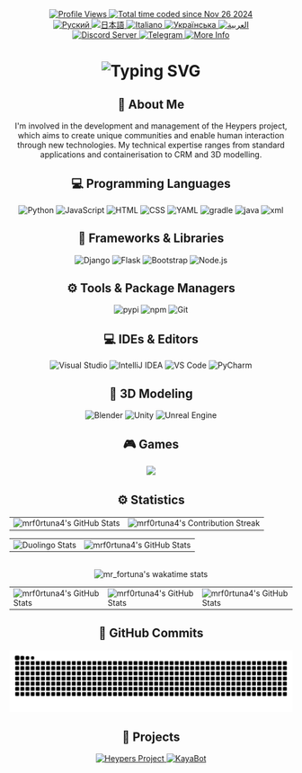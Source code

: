 <div align="center">
  <a href="https://github.com/mrf0rtuna4">
    <img src="https://komarev.com/ghpvc/?username=mrf0rtuna4&style=flat-square&color=green&label=Profile+Views" alt="Profile Views" />
  </a>
  <a href="https://wakatime.com/@mr_fortuna"><img src="https://wakatime.com/badge/user/6cbc12fa-3e1e-4cbd-908d-0c349269741c.svg" alt="Total time coded since Nov 26 2024" /></a> 
</div>

<div align="center">
  <a href="https://github.com/mrf0rtuna4/mrf0rtuna4/blob/translations/ru_README.md">
    <img src="https://img.shields.io/badge/Язык-Руский-blue" alt="Руский" />
  </a>
  <a href="https://github.com/mrf0rtuna4/mrf0rtuna4/blob/translations/ja_README.md">
    <img src="https://img.shields.io/badge/言語-日本語-blue" alt="日本語" />
  </a>
  <a href="https://github.com/mrf0rtuna4/mrf0rtuna4/blob/translations/it_README.md">
    <img src="https://img.shields.io/badge/Lingua-Italiano-blue" alt="Italiano" />
  </a>
  <a href="https://github.com/mrf0rtuna4/mrf0rtuna4/blob/translations/uk_README.md">
    <img src="https://img.shields.io/badge/Мова-Українська-blue" alt="Українська" />
  </a>
  <a href="https://github.com/mrf0rtuna4/mrf0rtuna4/blob/translations/ar_README.md">
    <img src="https://img.shields.io/badge/لغة-العربية-blue" alt="العربية" />
  </a>
</div>

<div align="center">
  <a href="https://discord.gg/NeCBAfQp6Q">
    <img src="https://img.shields.io/discord/823510265504989194.svg?style=for-the-badge&logo=discord&logoColor=white&color=7289DA" alt="Discord Server" />
  </a>
  <a href="https://t.me/heypers_project">
    <img src="https://img.shields.io/badge/Join%20us%20on-Telegram-blue?style=for-the-badge&logo=telegram" alt="Telegram" />
  </a>
  <a href="https://mrf0rtuna4.github.io/">
    <img src="https://img.shields.io/badge/%20-Site%20Here-blueviolet?style=for-the-badge" alt="More Info" />
  </a>
</div>

<div align="center">
  <h1>
    <img src="https://readme-typing-svg.herokuapp.com?font=Jetbrains+mono&size=40&duration=3000&color=51b565&center=true&vCenter=true&width=435&lines=:);Hello;I'm+Mr_Fortuna;This+is;my+Github+profile..;" alt="Typing SVG" />
  </h1>
</div>

<div align="center">
  <h2>🚀 About Me</h2>
  <p>
    I'm involved in the development and management of the Heypers project, which aims to create unique communities and enable human interaction through new technologies. My technical expertise ranges from standard applications and containerisation to CRM and 3D modelling.
  </p>
</div>

<h2 align="center">💻 Programming Languages</h2>
<div align="center">
  <img src="https://img.shields.io/badge/Python-3776AB?style=for-the-badge&logo=python&logoColor=white" alt="Python" />
  <img src="https://img.shields.io/badge/JavaScript-F7DF1E?style=for-the-badge&logo=javascript&logoColor=black" alt="JavaScript" />
  <img src="https://img.shields.io/badge/HTML5-E34F26?style=for-the-badge&logo=html5&logoColor=white" alt="HTML" />
  <img src="https://img.shields.io/badge/CSS3-1572B6?style=for-the-badge&logo=css3&logoColor=white" alt="CSS">
  <img src="https://img.shields.io/badge/YAML-CB171E?style=for-the-badge&logo=YAML&logoColor=white" alt="YAML" />
  <img src="https://img.shields.io/badge/Gradle-02303A?style=for-the-badge&logo=gradle&logoColor=white" alt="gradle" />
  <img src="https://img.shields.io/badge/Java-ED8B00?style=for-the-badge&logo=openjdk&logoColor=white" alt="java">
  <img src="https://img.shields.io/badge/xml-005FAD?style=for-the-badge&logo=xml&logoColor=white" alt="xml" />
</div>

<h2 align="center">🔧 Frameworks & Libraries</h2>
<div align="center">
  <img src="https://img.shields.io/badge/Django-092E20?style=for-the-badge&logo=django&logoColor=green" alt="Django" />
  <img src="https://img.shields.io/badge/Flask-000000?style=for-the-badge&logo=flask&logoColor=white" alt="Flask" />
  <img src="https://img.shields.io/badge/Bootstrap-7952B3?style=for-the-badge&logo=bootstrap&logoColor=white" alt="Bootstrap" />
  <img src="https://img.shields.io/badge/Node.js-339933?style=for-the-badge&logo=nodedotjs&logoColor=white" alt="Node.js" />
</div>

<h2 align="center">⚙️ Tools & Package Managers</h2>
<div align="center">
  <img src="https://img.shields.io/badge/pypi-3775A9?style=for-the-badge&logo=pypi&logoColor=white" alt="pypi" />
  <img src="https://img.shields.io/badge/npm-CB3837?style=for-the-badge&logo=npm&logoColor=white" alt="npm" />
  <img src="https://img.shields.io/badge/Git-F05032?style=for-the-badge&logo=git&logoColor=white" alt="Git" />
</div>

<h2 align="center">💻 IDEs & Editors</h2>
<div align="center">
  <img src="https://img.shields.io/badge/Visual%20Studio-5C2D91?style=for-the-badge&logo=visual-studio&logoColor=white" alt="Visual Studio" />
  <img src="https://img.shields.io/badge/IntelliJ%20IDEA-000000?style=for-the-badge&logo=intellij-idea&logoColor=white" alt="IntelliJ IDEA" />
  <img src="https://img.shields.io/badge/VS%20Code-0078D4?style=for-the-badge&logo=visual-studio-code&logoColor=white" alt="VS Code" />
  <img src="https://img.shields.io/badge/PyCharm-000000?style=for-the-badge&logo=pycharm&logoColor=white" alt="PyCharm" />
</div>


<h2 align="center">👾 3D Modeling</h2>
<div align="center">
  <img src="https://img.shields.io/badge/Blender-FF4000?style=for-the-badge&logo=blender&logoColor=white" alt="Blender" />
  <img src="https://img.shields.io/badge/Unity-000000?style=for-the-badge&logo=unity&logoColor=white" alt="Unity" />
  <img src="https://img.shields.io/badge/Unreal_Engine-313131?style=for-the-badge&logo=unreal-engine&logoColor=white" alt="Unreal Engine" />
</div>

<h2 align="center">🎮 Games</h2>
<div align="center">
  <a href="https://steamcommunity.com/id/mr_f0rtuna4/"><img src="https://img.shields.io/badge/Steam-000000?style=for-the-badge&logo=steam&logoColor=white"></a>
</div>

<h2 align="center">⚙️ Statistics</h2>
<div align="center">
  <table cellspacing="0">
    <tr>
      <td><img src="https://github-profile-summary-cards.vercel.app/api/cards/profile-details?username=mrf0rtuna4&theme=github_dark" alt="mrf0rtuna4's GitHub Stats" /></td>
      <td><img src="https://github-readme-streak-stats.herokuapp.com/?user=mrf0rtuna4&theme=merko" alt="mrf0rtuna4's Contribution Streak" /></td>
    </tr>
  </table>
  <table cellspacing="0">
    <tr>
      <td><img src="https://duolingo-stats-card.vercel.app/api?username=mr_f0rtuna4&theme=nightowl" alt="Duolingo Stats"/></td>
      <td><img src="https://github-readme-stats.vercel.app/api?username=mrf0rtuna4&show_icons=true&theme=github_dark" alt="mrf0rtuna4's GitHub Stats" /></td>
    </tr>
  </table>
  <table cellspacing="0">
    <tr>
      <td><img src="https://github-profile-summary-cards.vercel.app/api/cards/productive-time?username=mrf0rtuna4&theme=github_dark&utcOffset=3" alt="mrf0rtuna4's GitHub Stats" /></td>
      <td><img src="https://github-profile-summary-cards.vercel.app/api/cards/repos-per-language?username=mrf0rtuna4&theme=github_dark" alt="mrf0rtuna4's GitHub Stats" /></td>
      <td><img src="https://github-profile-summary-cards.vercel.app/api/cards/most-commit-language?username=mrf0rtuna4&theme=github_dark" alt="mrf0rtuna4's GitHub Stats" /></td>   
    </tr>
    <br>
    <tr>
      <tl><img src="https://github-readme-stats.vercel.app/api/wakatime?username=mr_fortuna" alt="mr_fortuna's wakatime stats"><tl>
    </tr>
  </table>
</div>

<h2 align="center">🚀 GitHub Commits</h2>
<div align="center">
  <picture>
    <source media="(prefers-color-scheme: dark)" srcset="https://raw.githubusercontent.com/mrf0rtuna4/mrf0rtuna4/output/github-contribution-grid-snake-dark.svg" />
    <source media="(prefers-color-scheme: light)" srcset="https://raw.githubusercontent.com/mrf0rtuna4/mrf0rtuna4/output/github-contribution-grid-snake.svg" />
    <img alt="grid" src="https://raw.githubusercontent.com/mrf0rtuna4/mrf0rtuna4/output/github-contribution-grid-snake.svg" />
  </picture>
</div>

<h2 align="center">🚀 Projects</h2>
<div align="center">
  <a href="https://discord.gg/N8MYbANVJ6">
    <img src="https://img.shields.io/badge/🌟%20Heypers%20Project-Join%20Now-blue?style=for-the-badge" alt="Heypers Project" />
  </a>
  <a href="https://github.com/kaya-devs">
    <img src="https://img.shields.io/badge/🤖%20KayaBot-Discover%20Now-blue?style=for-the-badge" alt="KayaBot" />
  </a>
</div>

